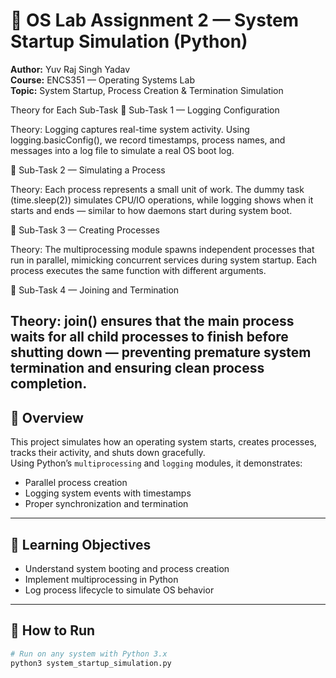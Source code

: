 # 🧩 OS Lab Assignment 2 — System Startup Simulation (Python)

**Author:** Yuv Raj Singh Yadav  
**Course:** ENCS351 — Operating Systems Lab  
**Topic:** System Startup, Process Creation & Termination Simulation  



Theory for Each Sub-Task
🔹 Sub-Task 1 — Logging Configuration

Theory:
Logging captures real-time system activity. Using logging.basicConfig(), we record timestamps, process names, and messages into a log file to simulate a real OS boot log.

🔹 Sub-Task 2 — Simulating a Process

Theory:
Each process represents a small unit of work. The dummy task (time.sleep(2)) simulates CPU/IO operations, while logging shows when it starts and ends — similar to how daemons start during system boot.

🔹 Sub-Task 3 — Creating Processes

Theory:
The multiprocessing module spawns independent processes that run in parallel, mimicking concurrent services during system startup. Each process executes the same function with different arguments.

🔹 Sub-Task 4 — Joining and Termination

Theory:
join() ensures that the main process waits for all child processes to finish before shutting down — preventing premature system termination and ensuring clean process completion.
---

## 📖 Overview
This project simulates how an operating system starts, creates processes, tracks their activity, and shuts down gracefully.  
Using Python’s `multiprocessing` and `logging` modules, it demonstrates:
- Parallel process creation
- Logging system events with timestamps
- Proper synchronization and termination

---

## 🧠 Learning Objectives
- Understand system booting and process creation  
- Implement multiprocessing in Python  
- Log process lifecycle to simulate OS behavior  

---

## 🧮 How to Run
```bash
# Run on any system with Python 3.x
python3 system_startup_simulation.py
